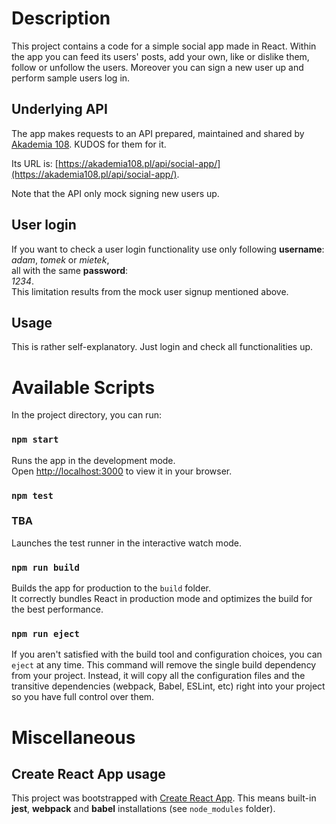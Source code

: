 # Description

This project contains a code for a simple social app made in React. Within the app you can feed its users' posts, add your own, like or dislike them, follow or unfollow the users. Moreover you can sign a new user up and perform sample users log in.

## Underlying API

The app makes requests to an API prepared, maintained and shared by [Akademia 108](https://akademia108.pl/). KUDOS for them for it.

Its URL is: [https://akademia108.pl/api/social-app/](https://akademia108.pl/api/social-app/).

Note that the API only mock signing new users up.

## User login

If you want to check a user login functionality use only following **username**: \
*adam*, *tomek* or *mietek*, \
all with the same **password**: \
*1234*. \
This limitation results from the mock user signup mentioned above.

## Usage

This is rather self-explanatory. Just login and check all functionalities up.

# Available Scripts

In the project directory, you can run:

### `npm start`

Runs the app in the development mode.\
Open [http://localhost:3000](http://localhost:3000) to view it in your browser.

### `npm test`

### **TBA**

Launches the test runner in the interactive watch mode.

### `npm run build`

Builds the app for production to the `build` folder.\
It correctly bundles React in production mode and optimizes the build for the best performance.

### `npm run eject`

If you aren't satisfied with the build tool and configuration choices, you can `eject` at any time. This command will remove the single build dependency from your project. Instead, it will copy all the configuration files and the transitive dependencies (webpack, Babel, ESLint, etc) right into your project so you have full control over them.

# Miscellaneous

## Create React App usage

This project was bootstrapped with [Create React App](https://github.com/facebook/create-react-app). This means built-in **jest**, **webpack** and **babel** installations (see ```node_modules``` folder).
